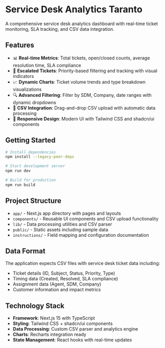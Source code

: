 # Service Desk Analytics Taranto

A comprehensive service desk analytics dashboard with real-time ticket monitoring, SLA tracking, and CSV data integration.

## Features

- 📊 **Real-time Metrics**: Total tickets, open/closed counts, average resolution time, SLA compliance
- 🚨 **Escalated Tickets**: Priority-based filtering and tracking with visual indicators
- 📈 **Dynamic Charts**: Ticket volume trends and type breakdown visualizations
- 🔍 **Advanced Filtering**: Filter by SDM, Company, date ranges with dynamic dropdowns
- 📁 **CSV Integration**: Drag-and-drop CSV upload with automatic data processing
- 🎨 **Responsive Design**: Modern UI with Tailwind CSS and shadcn/ui components

## Getting Started

```bash
# Install dependencies
npm install --legacy-peer-deps

# Start development server
npm run dev

# Build for production
npm run build
```

## Project Structure

- `app/` - Next.js app directory with pages and layouts
- `components/` - Reusable UI components and CSV upload functionality
- `lib/` - Data processing utilities and CSV parser
- `public/` - Static assets including sample data
- `instructions/` - Field mapping and configuration documentation

## Data Format

The application expects CSV files with service desk ticket data including:
- Ticket details (ID, Subject, Status, Priority, Type)
- Timing data (Created, Resolved, SLA compliance)
- Assignment data (Agent, SDM, Company)
- Customer information and impact metrics

## Technology Stack

- **Framework**: Next.js 15 with TypeScript
- **Styling**: Tailwind CSS + shadcn/ui components
- **Data Processing**: Custom CSV parser and analytics engine
- **Charts**: Recharts integration ready
- **State Management**: React hooks with real-time updates

